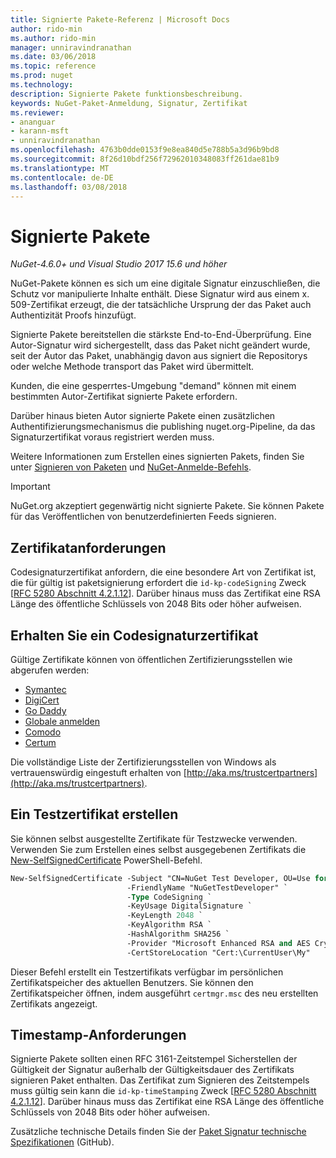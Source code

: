```yaml
---
title: Signierte Pakete-Referenz | Microsoft Docs
author: rido-min
ms.author: rido-min
manager: unniravindranathan
ms.date: 03/06/2018
ms.topic: reference
ms.prod: nuget
ms.technology: 
description: Signierte Pakete funktionsbeschreibung.
keywords: NuGet-Paket-Anmeldung, Signatur, Zertifikat
ms.reviewer:
- ananguar
- karann-msft
- unniravindranathan
ms.openlocfilehash: 4763b0dde0153f9e8ea840d5e788b5a3d96b9bd8
ms.sourcegitcommit: 8f26d10bdf256f72962010348083ff261dae81b9
ms.translationtype: MT
ms.contentlocale: de-DE
ms.lasthandoff: 03/08/2018
---
```

# <a name="signed-packages"></a>Signierte Pakete

*NuGet-4.6.0+ und Visual Studio 2017 15.6 und höher*

NuGet-Pakete können es sich um eine digitale Signatur einzuschließen, die Schutz vor manipulierte Inhalte enthält. Diese Signatur wird aus einem x. 509-Zertifikat erzeugt, die der tatsächliche Ursprung der das Paket auch Authentizität Proofs hinzufügt.

Signierte Pakete bereitstellen die stärkste End-to-End-Überprüfung. Eine Autor-Signatur wird sichergestellt, dass das Paket nicht geändert wurde, seit der Autor das Paket, unabhängig davon aus signiert die Repositorys oder welche Methode transport das Paket wird übermittelt.

Kunden, die eine gesperrtes-Umgebung "demand" können mit einem bestimmten Autor-Zertifikat signierte Pakete erfordern.

Darüber hinaus bieten Autor signierte Pakete einen zusätzlichen Authentifizierungsmechanismus die publishing nuget.org-Pipeline, da das Signaturzertifikat voraus registriert werden muss.

Weitere Informationen zum Erstellen eines signierten Pakets, finden Sie unter [Signieren von Paketen](../create-packages/Sign-a-package.md) und [NuGet-Anmelde-Befehls](../tools/cli-ref-sign.md).

> [!Important]
> NuGet.org akzeptiert gegenwärtig nicht signierte Pakete. Sie können Pakete für das Veröffentlichen von benutzerdefinierten Feeds signieren.

## <a name="certificate-requirements"></a>Zertifikatanforderungen

Codesignaturzertifikat anfordern, die eine besondere Art von Zertifikat ist, die für gültig ist paketsignierung erfordert die `id-kp-codeSigning` Zweck [[RFC 5280 Abschnitt 4.2.1.12](https://tools.ietf.org/html/rfc5280#section-4.2.1.12)]. Darüber hinaus muss das Zertifikat eine RSA Länge des öffentliche Schlüssels von 2048 Bits oder höher aufweisen.

## <a name="get-a-code-signing-certificate"></a>Erhalten Sie ein Codesignaturzertifikat

Gültige Zertifikate können von öffentlichen Zertifizierungsstellen wie abgerufen werden:

- [Symantec](https://trustcenter.websecurity.symantec.com/process/trust/productOptions?productType=SoftwareValidationClass3)
- [DigiCert](https://www.digicert.com/code-signing/)
- [Go Daddy](https://www.godaddy.com/web-security/code-signing-certificate)
- [Globale anmelden](https://www.globalsign.com/en/code-signing-certificate/)
- [Comodo](https://www.comodo.com/e-commerce/code-signing/code-signing-certificate.php)
- [Certum](https://www.certum.eu/certum/cert,offer_en_open_source_cs.xml) 

Die vollständige Liste der Zertifizierungsstellen von Windows als vertrauenswürdig eingestuft erhalten von [http://aka.ms/trustcertpartners](http://aka.ms/trustcertpartners).

## <a name="create-a-test-certificate"></a>Ein Testzertifikat erstellen

Sie können selbst ausgestellte Zertifikate für Testzwecke verwenden. Verwenden Sie zum Erstellen eines selbst ausgegebenen Zertifikats die [New-SelfSignedCertificate](https://docs.microsoft.com/en-us/powershell/module/pkiclient/new-selfsignedcertificate) PowerShell-Befehl.

```ps
New-SelfSignedCertificate -Subject "CN=NuGet Test Developer, OU=Use for testing purposes ONLY" `
                          -FriendlyName "NuGetTestDeveloper" `
                          -Type CodeSigning `
                          -KeyUsage DigitalSignature `
                          -KeyLength 2048 `
                          -KeyAlgorithm RSA `
                          -HashAlgorithm SHA256 `
                          -Provider "Microsoft Enhanced RSA and AES Cryptographic Provider" `
                          -CertStoreLocation "Cert:\CurrentUser\My" 
```

Dieser Befehl erstellt ein Testzertifikats verfügbar im persönlichen Zertifikatspeicher des aktuellen Benutzers. Sie können den Zertifikatspeicher öffnen, indem ausgeführt `certmgr.msc` des neu erstellten Zertifikats angezeigt.

## <a name="timestamp-requirements"></a>Timestamp-Anforderungen

Signierte Pakete sollten einen RFC 3161-Zeitstempel Sicherstellen der Gültigkeit der Signatur außerhalb der Gültigkeitsdauer des Zertifikats signieren Paket enthalten. Das Zertifikat zum Signieren des Zeitstempels muss gültig sein kann die `id-kp-timeStamping` Zweck [[RFC 5280 Abschnitt 4.2.1.12](https://tools.ietf.org/html/rfc5280#section-4.2.1.12)]. Darüber hinaus muss das Zertifikat eine RSA Länge des öffentliche Schlüssels von 2048 Bits oder höher aufweisen.

Zusätzliche technische Details finden Sie der [Paket Signatur technische Spezifikationen](https://github.com/NuGet/Home/wiki/Package-Signatures-Technical-Details) (GitHub).
